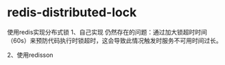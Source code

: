 # redis-distributed-lock

使用redis实现分布式锁
1、自己实现
仍然存在的问题：通过加大锁超时时间（60s）来预防代码执行时锁超时，这会导致此情况触发时服务不可用时间过长。

2、使用redisson
